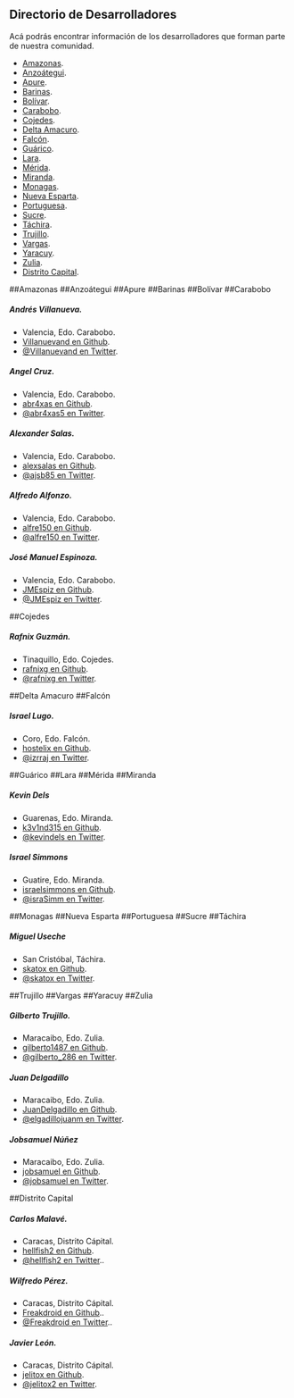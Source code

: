 Directorio de Desarrolladores
---
Acá podrás encontrar información de los desarrolladores que forman parte de nuestra comunidad.

- [Amazonas](#amazonas "Desarrolladores en Amazonas").
- [Anzoátegui](#anzoátegui "Desarrolladores en Anzoátegui").
- [Apure](#apure "Desarrolladores en Apure").
- [Barinas](#barinas "Desarrolladores en Barinas").
- [Bolívar](#bolívar "Desarrolladores en Bolívar").
- [Carabobo](#carabobo "Desarrolladores en Carabobo").
- [Cojedes](#cojedes "Desarrolladores en Cojedes").
- [Delta Amacuro](#delta-amacuro "Desarrolladores en ").
- [Falcón](#falcón "Desarrolladores en Delta Amacuro").
- [Guárico](#guárico "Desarrolladores en Guárico").
- [Lara](#lara "Desarrolladores en Lara").
- [Mérida](#mérida "Desarrolladores en Mérida").
- [Miranda](#miranda "Desarrolladores en Miranda").
- [Monagas](#monagas "Desarrolladores en Monagas").
- [Nueva Esparta](#nueva-esparta "Desarrolladores en Nueva Esparta").
- [Portuguesa](#portuguesa "Desarrolladores en Portuguesa").
- [Sucre](#sucre "Desarrolladores en Sucre").
- [Táchira](#táchira "Desarrolladores en Táchira").
- [Trujillo](#trujillo "Desarrolladores en Trujillo").
- [Vargas](#vargas "Desarrolladores en Vargas").
- [Yaracuy](#yaracuy "Desarrolladores en Yaracuy").
- [Zulia](#zulia "Desarrolladores en Zulia").
- [Distrito Capital](#distrito-capital "Desarrolladores en Distrito Capital").

##Amazonas
##Anzoátegui
##Apure
##Barinas
##Bolívar
##Carabobo

##### Andrés Villanueva.
- Valencia, Edo. Carabobo.
- [Villanuevand en Github](https://github.com/Villanuevand).
- [@Villanuevand en Twitter](https://twitter.com/Villanuevand).

##### Angel Cruz.
- Valencia, Edo. Carabobo.
- [abr4xas en Github](https://github.com/abr4xas).
- [@abr4xas5 en Twitter](https://twitter.com/abr4xas).

##### Alexander Salas.
- Valencia, Edo. Carabobo.
- [alexsalas en Github](https://github.com/alexsalas).
- [@ajsb85 en Twitter](https://twitter.com/ajsb85).

##### Alfredo Alfonzo.
- Valencia, Edo. Carabobo.
- [alfre150 en Github](https://github.com/alfre150).
- [@alfre150 en Twitter](https://twitter.com/alfre150).

##### José Manuel Espinoza.
- Valencia, Edo. Carabobo.
- [JMEspiz en Github](https://github.com/JMEspiz).
- [@JMEspiz en Twitter](https://twitter.com/jmespiz).

##Cojedes

##### Rafnix Guzmán.
- Tinaquillo, Edo. Cojedes.
- [rafnixg en Github](https://github.com/rafnixg).
- [@rafnixg en Twitter](https://twitter.com/rafnixg).

##Delta Amacuro
##Falcón

##### Israel Lugo.
- Coro, Edo. Falcón.
- [hostelix en Github](https://github.com/hostelix).
- [@izrraj en Twitter](https://twitter.com/izrraj).

##Guárico
##Lara
##Mérida
##Miranda

##### Kevin Dels
- Guarenas, Edo. Miranda.
- [k3v1nd315 en Github](https://github.com/k3v1nd315).
- [@kevindels en Twitter](https://twitter.com/kevindels).

##### Israel Simmons
- Guatire, Edo. Miranda.
- [israelsimmons en Github](https://github.com/israelsimmons).
- [@israSimm en Twitter](https://twitter.com/IsraSimm).

##Monagas
##Nueva Esparta
##Portuguesa
##Sucre
##Táchira

##### Miguel Useche
 - San Cristóbal, Táchira.
 - [skatox en Github](https://github.com/skatox).
 - [@skatox en Twitter](https://twitter.com/skatox).

##Trujillo
##Vargas
##Yaracuy
##Zulia

##### Gilberto Trujillo.
- Maracaibo, Edo. Zulia.
- [gilberto1487 en Github](https://github.com/gilberto1487).
- [@gilberto_286 en Twitter](https://twitter.com/gilberto_286).

##### Juan Delgadillo
- Maracaibo, Edo. Zulia.
- [JuanDelgadillo en Github](https://github.com/JuanDelgadillo).
- [@elgadillojuanm en Twitter](https://twitter.com/elgadillojuanm).

##### Jobsamuel Núñez
- Maracaibo, Edo. Zulia.
- [jobsamuel en Github](https://github.com/jobsamuel).
- [@jobsamuel en Twitter](https://twitter.com/jobsamuel).

##Distrito Capital

##### Carlos Malavé.
- Caracas, Distrito Cápital.
- [hellfish2 en Github](https://github.com/hellfish2).
- [@hellfish2 en Twitter](https://twitter.com/hellfish2)..

##### Wilfredo Pérez.
- Caracas, Distrito Cápital.
- [Freakdroid en Github](https://github.com/Freakdroid)..
- [@Freakdroid en Twitter](https://twitter.com/Freakdroid)..

#####  Javier León.
- Caracas, Distrito Cápital.
- [jelitox en Github](https://github.com/jelitox).
- [@jelitox2 en Twitter](https://twitter.com/jelitox).